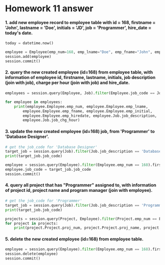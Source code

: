 # Homework 11 answer

#### 1. add new employee record to employee table with id = 168, firstname = 'John', lastname = 'Doe', initials = 'JD', job = 'Programmer', hire_date = today's date.

```python
today = datetime.now()

employee = Employee(emp_num=168, emp_lname="Doe", emp_fname="John", emp_initial="D", job_code=500, emp_hiredate=today)
session.add(employee)
session.commit()
```

#### 2. query the new created employee (id=168) from employee table, with information of employee id, firstname, lastname, initials, job description (join with job), charge per hour (join with job) and hire_date.

```python
employees = session.query(Employee, Job).filter(Employee.job_code == Job.job_code).filter(Employee.emp_num == 168).all()

for employee in employees:
    print(employee.Employee.emp_num, employee.Employee.emp_lname,
        employee.Employee.emp_fname, employee.Employee.emp_initial,
        employee.Employee.emp_hiredate, employee.Job.job_description,
        employee.Job.job_chg_hour)
```

#### 3. update the new created employee (id=168) job, from 'Programmer' to 'Database Designer'.

```python
# get the job_code for 'Database Designer'
target_job = session.query(Job).filter(Job.job_description == 'Database Designer').first()
print(target_job.job_code)

employee = session.query(Employee).filter(Employee.emp_num == 168).first()
employee.job_code = target_job.job_code
session.commit()
```

#### 4. query all project that has "Programmer" assigned to, with information of project id, project name and program manager (join with employee).

```python
# get the job_code for 'Programmer'
target_job = session.query(Job).filter(Job.job_description == 'Programmer').first()
print(target_job.job_code)

projects = session.query(Project, Employee).filter(Project.emp_num == Employee.emp_num).filter(Employee.job_code == target_job.job_code).all()
for project in projects:
    print(project.Project.proj_num, project.Project.proj_name, project.Employee.emp_fname, project.Employee.emp_lname)
```

#### 5. delete the new created employee (id=168) from employee table.

```python
employee = session.query(Employee).filter(Employee.emp_num == 168).first()
session.delete(employee)
session.commit()
```
